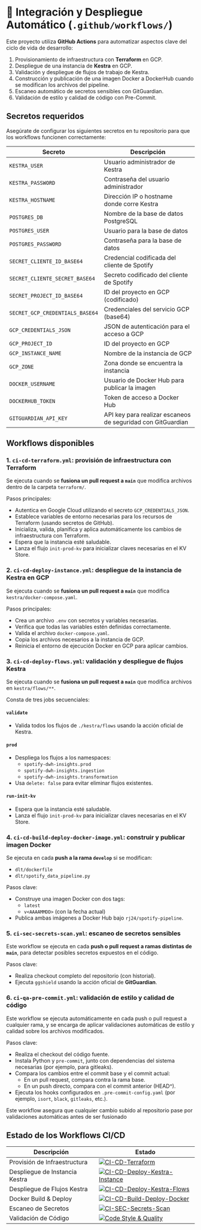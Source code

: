 # 🔄 Integración y Despliegue Automático (`.github/workflows/`)

Este proyecto utiliza **GitHub Actions** para automatizar aspectos clave del ciclo de vida de desarrollo:

1. Provisionamiento de infraestructura con **Terraform** en GCP.
2. Despliegue de una instancia de **Kestra** en GCP.
3. Validación y despliegue de flujos de trabajo de Kestra.
4. Construcción y publicación de una imagen Docker a DockerHub cuando se modifican los archivos del pipeline.
5. Escaneo automático de secretos sensibles con GitGuardian.
6. Validación de estilo y calidad de código con Pre-Commit.


## Secretos requeridos

Asegúrate de configurar los siguientes secretos en tu repositorio para que los workflows funcionen correctamente:

| Secreto                          | Descripción                                                  |
|----------------------------------|--------------------------------------------------------------|
| `KESTRA_USER`                    | Usuario administrador de Kestra                             |
| `KESTRA_PASSWORD`               | Contraseña del usuario administrador                        |
| `KESTRA_HOSTNAME`               | Dirección IP o hostname donde corre Kestra                  |
| `POSTGRES_DB`                   | Nombre de la base de datos PostgreSQL                       |
| `POSTGRES_USER`                 | Usuario para la base de datos                               |
| `POSTGRES_PASSWORD`             | Contraseña para la base de datos                            |
| `SECRET_CLIENTE_ID_BASE64`      | Credencial codificada del cliente de Spotify                |
| `SECRET_CLIENTE_SECRET_BASE64`  | Secreto codificado del cliente de Spotify                   |
| `SECRET_PROJECT_ID_BASE64`      | ID del proyecto en GCP (codificado)                         |
| `SECRET_GCP_CREDENTIALS_BASE64` | Credenciales del servicio GCP (base64)                      |
| `GCP_CREDENTIALS_JSON`          | JSON de autenticación para el acceso a GCP                  |
| `GCP_PROJECT_ID`                | ID del proyecto en GCP                                      |
| `GCP_INSTANCE_NAME`             | Nombre de la instancia de GCP                               |
| `GCP_ZONE`                      | Zona donde se encuentra la instancia                        |
| `DOCKER_USERNAME`               | Usuario de Docker Hub para publicar la imagen               |
| `DOCKERHUB_TOKEN`               | Token de acceso a Docker Hub                                |
| `GITGUARDIAN_API_KEY`           | API key para realizar escaneos de seguridad con GitGuardian |


## Workflows disponibles

### 1. `ci-cd-terraform.yml`: provisión de infraestructura con Terraform

Se ejecuta cuando se **fusiona un pull request a `main`** que modifica archivos dentro de la carpeta `terraform/`.

Pasos principales:

- Autentica en Google Cloud utilizando el secreto `GCP_CREDENTIALS_JSON`.
- Establece variables de entorno necesarias para los recursos de Terraform (usando secretos de GitHub).
- Inicializa, valida, planifica y aplica automáticamente los cambios de infraestructura con Terraform.
- Espera que la instancia esté saludable.
- Lanza el flujo `init-prod-kv` para inicializar claves necesarias en el KV Store.


### 2. `ci-cd-deploy-instance.yml`: despliegue de la instancia de Kestra en GCP

Se ejecuta cuando se **fusiona un pull request a `main`** que modifica `kestra/docker-compose.yaml`.

Pasos principales:

- Crea un archivo `.env` con secretos y variables necesarias.
- Verifica que todas las variables estén definidas correctamente.
- Valida el archivo `docker-compose.yaml`.
- Copia los archivos necesarios a la instancia de GCP.
- Reinicia el entorno de ejecución Docker en GCP para aplicar cambios.


### 3. `ci-cd-deploy-flows.yml`: validación y despliegue de flujos Kestra

Se ejecuta cuando se **fusiona un pull request a `main`** que modifica archivos en `kestra/flows/**`.

Consta de tres jobs secuenciales:

#### `validate`
- Valida todos los flujos de `./kestra/flows` usando la acción oficial de Kestra.

#### `prod`
- Despliega los flujos a los namespaces:
  - `spotify-dwh-insights.prod`
  - `spotify-dwh-insights.ingestion`
  - `spotify-dwh-insights.transformation`
- Usa `delete: false` para evitar eliminar flujos existentes.

#### `run-init-kv`
- Espera que la instancia esté saludable.
- Lanza el flujo `init-prod-kv` para inicializar claves necesarias en el KV Store.


### 4. `ci-cd-build-deploy-docker-image.yml`: construir y publicar imagen Docker

Se ejecuta en cada **push a la rama `develop`** si se modifican:

- `dlt/dockerfile`
- `dlt/spotify_data_pipeline.py`

Pasos clave:

- Construye una imagen Docker con dos tags:
  - `latest`
  - `v<AAAAMMDD>` (con la fecha actual)
- Publica ambas imágenes a Docker Hub bajo `rj24/spotify-pipeline`.


### 5. `ci-sec-secrets-scan.yml`: escaneo de secretos sensibles

Este workflow se ejecuta en cada **push o pull request a ramas distintas de `main`**, para detectar posibles secretos expuestos en el código.

Pasos clave:

- Realiza checkout completo del repositorio (con historial).
- Ejecuta `ggshield` usando la acción oficial de **GitGuardian**.


### 6. `ci-qa-pre-commit.yml`: validación de estilo y calidad de código
Este workflow se ejecuta automáticamente en cada push o pull request a cualquier rama, y se encarga de aplicar validaciones automáticas de estilo y calidad sobre los archivos modificados.

Pasos clave:
- Realiza el checkout del código fuente.
- Instala Python y `pre-commit`, junto con dependencias del sistema necesarias (por ejemplo, para gitleaks).
- Compara los cambios entre el commit base y el commit actual:
  - En un pull request, compara contra la rama base.
  - En un push directo, compara con el commit anterior (HEAD^).
- Ejecuta los hooks configurados en `.pre-commit-config.yaml` (por ejemplo, `isort`, `black`, `gitleaks`, etc.).

Este workflow asegura que cualquier cambio subido al repositorio pase por validaciones automáticas antes de ser fusionado


## Estado de los Workflows CI/CD

| Descripción                         | Estado |
|------------------------------------|--------|
| Provisión de Infraestructura       | [![CI-CD-Terraform](https://github.com/jesusoviedo/spotify-dwh-insights/actions/workflows/ci-cd-terraform.yml/badge.svg)](https://github.com/jesusoviedo/spotify-dwh-insights/actions/workflows/ci-cd-terraform.yml) |
| Despliegue de Instancia Kestra     | [![CI-CD-Deploy-Kestra-Instance](https://github.com/jesusoviedo/spotify-dwh-insights/actions/workflows/ci-cd-deploy-instance.yml/badge.svg)](https://github.com/jesusoviedo/spotify-dwh-insights/actions/workflows/ci-cd-deploy-instance.yml) |
| Despliegue de Flujos Kestra        | [![CI-CD-Deploy-Kestra-Flows](https://github.com/jesusoviedo/spotify-dwh-insights/actions/workflows/ci-cd-deploy-flows.yml/badge.svg)](https://github.com/jesusoviedo/spotify-dwh-insights/actions/workflows/ci-cd-deploy-flows.yml) |
| Docker Build & Deploy              | [![CI-CD-Build-Deploy-Docker](https://github.com/jesusoviedo/spotify-dwh-insights/actions/workflows/ci-cd-build-deploy-docker-image.yml/badge.svg)](https://github.com/jesusoviedo/spotify-dwh-insights/actions/workflows/ci-cd-build-deploy-docker-image.yml) |
| Escaneo de Secretos         | [![CI-SEC-Secrets-Scan](https://github.com/jesusoviedo/spotify-dwh-insights/actions/workflows/ci-sec-secrets-scan.yml/badge.svg)](https://github.com/jesusoviedo/spotify-dwh-insights/actions/workflows/ci-sec-secrets-scan.yml) |
| Validación de Código         | [![Code Style & Quality](https://github.com/jesusoviedo/spotify-dwh-insights/actions/workflows/ci-qa-pre-commit.yml/badge.svg)](https://github.com/jesusoviedo/spotify-dwh-insights/actions/workflows/ci-qa-pre-commit.yml) |

